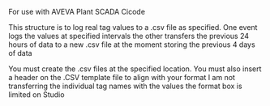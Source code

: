 For use with AVEVA Plant SCADA
Cicode

This structure is to log real tag values to a .csv file as specified.
One event logs the values at specified intervals
the other transfers the previous 24 hours of data to a new .csv file at the moment storing the previous 4 days of data


You must create the .csv files at the specified location.
You must also insert a header on the .CSV template file to align with your format I am not transferring the individual tag names with the values the format box is limited on Studio
